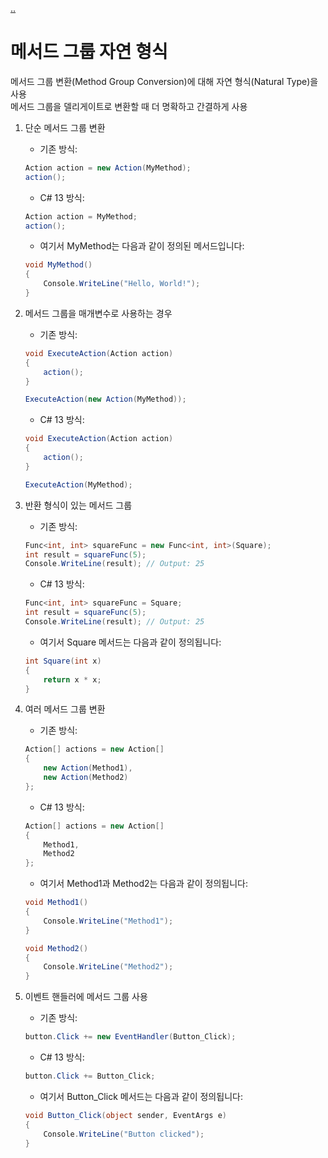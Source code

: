 [..](../README.md)

# 메서드 그룹 자연 형식

메서드 그룹 변환(Method Group Conversion)에 대해 자연 형식(Natural Type)을 사용</br>
메서드 그룹을 델리게이트로 변환할 때 더 명확하고 간결하게 사용

1. 단순 메서드 그룹 변환

    - 기존 방식:
    ```cs
    Action action = new Action(MyMethod);
    action();
    ```

    - C# 13 방식:
    ```cs
    Action action = MyMethod;
    action();
    ```

    - 여기서 MyMethod는 다음과 같이 정의된 메서드입니다:
    ```cs
    void MyMethod()
    {
        Console.WriteLine("Hello, World!");
    }
    ```

2. 메서드 그룹을 매개변수로 사용하는 경우

    - 기존 방식:
    ```cs
    void ExecuteAction(Action action)
    {
        action();
    }

    ExecuteAction(new Action(MyMethod));
    ```

    - C# 13 방식:
    ```cs
    void ExecuteAction(Action action)
    {
        action();
    }

    ExecuteAction(MyMethod);
    ```

3. 반환 형식이 있는 메서드 그룹

    - 기존 방식:
    ```cs
    Func<int, int> squareFunc = new Func<int, int>(Square);
    int result = squareFunc(5);
    Console.WriteLine(result); // Output: 25
    ```

    - C# 13 방식:
    ```cs
    Func<int, int> squareFunc = Square;
    int result = squareFunc(5);
    Console.WriteLine(result); // Output: 25
    ```

    - 여기서 Square 메서드는 다음과 같이 정의됩니다:
    ```cs
    int Square(int x)
    {
        return x * x;
    }
    ```

4. 여러 메서드 그룹 변환

    - 기존 방식:
    ```cs
    Action[] actions = new Action[]
    {
        new Action(Method1),
        new Action(Method2)
    };
    ```

    - C# 13 방식:
    ```cs
    Action[] actions = new Action[]
    {
        Method1,
        Method2
    };
    ```

    - 여기서 Method1과 Method2는 다음과 같이 정의됩니다:
    ```cs
    void Method1()
    {
        Console.WriteLine("Method1");
    }

    void Method2()
    {
        Console.WriteLine("Method2");
    }
    ```

5. 이벤트 핸들러에 메서드 그룹 사용

    - 기존 방식:
    ```cs
    button.Click += new EventHandler(Button_Click);
    ```

    - C# 13 방식:
    ```cs
    button.Click += Button_Click;
    ```

    - 여기서 Button_Click 메서드는 다음과 같이 정의됩니다:
    ```cs
    void Button_Click(object sender, EventArgs e)
    {
        Console.WriteLine("Button clicked");
    }
    ```

